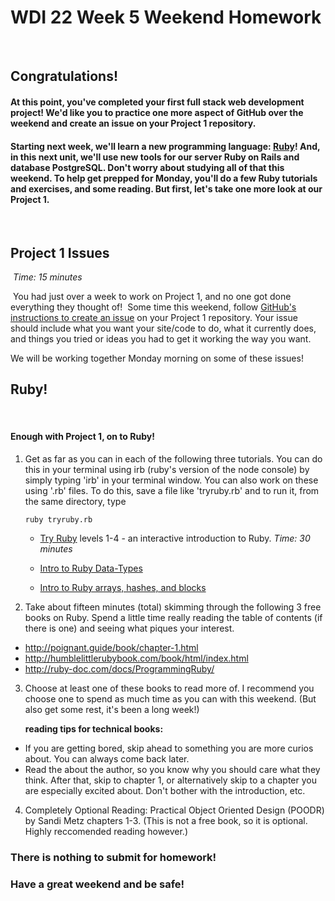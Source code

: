 # WDI 22 Week 5 Weekend Homework
​

## Congratulations!  

#### At this point, you've completed your first full  stack web development project! We'd like you to practice one more aspect of GitHub over the weekend and create an issue on your Project 1 repository.

#### Starting next week, we'll learn a new programming language: [Ruby](https://www.ruby-lang.org/en/)!  And, in this next unit, we'll use new tools for our server Ruby on Rails and database PostgreSQL. Don't worry about studying all of that this weekend. To help get prepped for Monday, you'll do a few Ruby tutorials and exercises, and some reading. But first, let's take one more look at our Project 1. 
​

## Project 1 Issues
​
*Time: 15 minutes*

​
You had just over a week to work on Project 1, and no one got done everything they thought of! 
​
Some time this weekend, follow [GitHub's instructions to create an issue](https://help.github.com/articles/creating-an-issue) on your Project 1 repository. Your issue should include what you want your site/code to do, what it currently does, and things you tried or ideas you had to get it working the way you want.

We will be working together Monday morning on some of these issues! 
​

## Ruby!
​

#### Enough with Project 1, on to Ruby! 

1. Get as far as you can in each of the following three tutorials. You can do this in your terminal using irb (ruby's version of the node console) by simply typing 'irb' in your terminal window. You can also work on these using '.rb' files. To do this, save a file like 'tryruby.rb' and to run it, from the same directory, type 

     ``` ruby tryruby.rb ```

    - [Try Ruby](http://tryruby.org/levels/1/challenges/0) levels 1-4 - an interactive introduction to Ruby. *Time: 30 minutes*

   - [Intro to Ruby Data-Types](https://github.com/sf-wdi-22-23/modules-23/blob/master/w06-ruby-on-rails/d1-dusk-intro-to-ruby/tutorials-ruby-data-types.md)

   - [Intro to Ruby arrays, hashes, and blocks](https://github.com/sf-wdi-22-23/modules-23/blob/master/w06-ruby-on-rails/d1-dusk-intro-to-ruby/tutorials-arrays-hashes-blocks.md)

2. Take about fifteen minutes (total) skimming through the following 3 free books on Ruby. Spend a little time really reading the table of contents (if there is one) and seeing what piques your interest. 

 - http://poignant.guide/book/chapter-1.html
 - http://humblelittlerubybook.com/book/html/index.html
 - http://ruby-doc.com/docs/ProgrammingRuby/

3. Choose at least one of these books to read more of. I recommend you choose one to spend as much time as you can with this weekend. (But also get some rest, it's been a long week!) 

     **reading tips for technical books:**
  - If you are getting bored, skip ahead to something you are more curios about. You can always come back later.
  - Read the about the author, so you know why you should care what they think. After that, skip to chapter 1, or alternatively skip to a chapter you are especially excited about. Don't bother with the introduction, etc. 
  
4. Completely Optional Reading: Practical Object Oriented Design (POODR) by Sandi Metz chapters 1-3. (This is not a free book, so it is optional. Highly reccomended reading however.)

### There is nothing to submit for homework!

### Have a great weekend and be safe!
